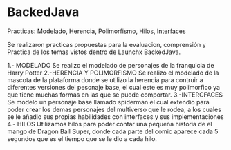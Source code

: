 # BackedJava
Practicas: Modelado, Herencia, Polimorfismo, Hilos, Interfaces


Se realizaron practicas propuestas para la evaluacion, comprensión y Practica de los temas vistos dentro de Launchx BackedJava. 

1.- MODELADO 
    Se realizo el modelado de personajes de la franquicia de Harry Potter 
2.-HERENCIA Y POLIMORFISMO
    Se realizo el modelado de la mascota de la plataforma donde se utilizo la herencia para contruir a diferentes versiones del pesonaje base, el cual este
    es muy polimorfico ya que tiene muchas formas en las que se puede comportar.
3.-INTERCFACES
   Se modelo un personaje base llamado spiderman el cual extendio para poder crear los demas personajes del multiverso que le rodea, a los cuales se le añadio
   sus propias habilidades con interfaces y sus implementaciones
4.- HILOS
    Utilizamos hilos para poder contar una pequeña historia de el mango de Dragon Ball Super, donde cada parte del comic aparece cada 5 segundos que es el tiempo
    que se le dio a cada hilo.
